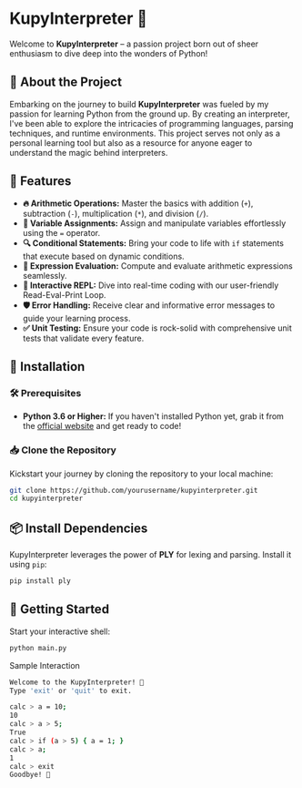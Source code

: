 # KupyInterpreter 🚀

Welcome to **KupyInterpreter** – a passion project born out of sheer enthusiasm to dive deep into the wonders of Python! 

## 📖 About the Project

Embarking on the journey to build **KupyInterpreter** was fueled by my passion for learning Python from the ground up. By creating an interpreter, I've been able to explore the intricacies of programming languages, parsing techniques, and runtime environments. This project serves not only as a personal learning tool but also as a resource for anyone eager to understand the magic behind interpreters.

## 🌟 Features

- **🔥 Arithmetic Operations:** Master the basics with addition (`+`), subtraction (`-`), multiplication (`*`), and division (`/`).
- **📝 Variable Assignments:** Assign and manipulate variables effortlessly using the `=` operator.
- **🔍 Conditional Statements:** Bring your code to life with `if` statements that execute based on dynamic conditions.
- **🔢 Expression Evaluation:** Compute and evaluate arithmetic expressions seamlessly.
- **💬 Interactive REPL:** Dive into real-time coding with our user-friendly Read-Eval-Print Loop.
- **🛡️ Error Handling:** Receive clear and informative error messages to guide your learning process.
- **✅ Unit Testing:** Ensure your code is rock-solid with comprehensive unit tests that validate every feature.

## 🚀 Installation

### 🛠️ Prerequisites

- **Python 3.6 or Higher:** If you haven't installed Python yet, grab it from the [official website](https://www.python.org/downloads/) and get ready to code!

### 📥 Clone the Repository

Kickstart your journey by cloning the repository to your local machine:

```bash
git clone https://github.com/yourusername/kupyinterpreter.git
cd kupyinterpreter
```
## 📦 Install Dependencies

KupyInterpreter leverages the power of **PLY** for lexing and parsing. Install it using `pip`:

```bash
pip install ply
```

## 🎉 Getting Started
Start your interactive shell:
```bash
python main.py
```
Sample Interaction
```bash
Welcome to the KupyInterpreter! 🎉
Type 'exit' or 'quit' to exit.

calc > a = 10;
10
calc > a > 5;
True
calc > if (a > 5) { a = 1; }
calc > a;
1
calc > exit
Goodbye! 👋
```
